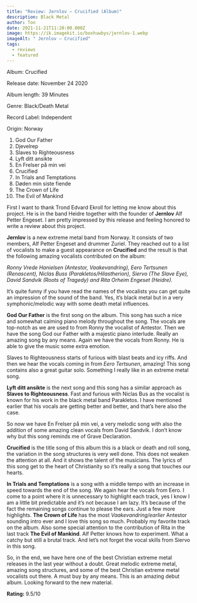 ```yaml
---
title: "Review: Jernlov – Crucified (Album)"
description: Black Metal
author: Ton
date: 2021-11-21T11:20:00.000Z
image: https://ik.imagekit.io/boxhuwbys/jernlov-1.webp
imageAlt: " Jernlov – Crucified"
tags:
  - reviews
  - featured
---
```

Album: Crucified



Release date: November 24 2020



Album length: 39 Minutes



Genre: Black/Death Metal



Record Label: Independent



Origin: Norway



1.    God Our Father
2.    Djevelrep
3.    Slaves to Righteousness
4.    Lyft ditt ansikte
5.    En Frelser på min vei
6.    Crucified
7.    In Trials and Temptations
8.    Døden min siste fiende
9.    The Crown of Life
10.    The Evil of Mankind



First I want to thank Trond Edvard Ekroll for letting me know about this project. He is in the band Heidre together with the founder of **Jernlov** Alf Petter Engeset. I am pretty impressed by this release and feeling honored to write a review about this project.



**Jernlov** is a new extreme metal band from Norway. It consists of two members, Alf Petter Engeset and drummer Zuriel. They reached out to a list of vocalists to make a guest appearance on **Crucified** and the result is that the following amazing vocalists contributed on the album:

*Ronny Vrede Hanielsen (Antestor, Vaakevandring), Eero Tertsunen (Renascent), Niclas Buss (Parakletos/Hilastherion), Siervo (The Slave Eye), David Sandvik (Roots of Tragedy) and Rita Orheim Engeset (Heidre).*



It’s quite funny if you have read the names of the vocalists you can get quite an impression of the sound of the band. Yes, it’s black metal but in a very symphonic/melodic way with some death metal influences.

**God Our Father** is the first song on the album. This song has such a nice and somewhat calming piano melody throughout the song. The vocals are top-notch as we are used to from Ronny the vocalist of Antestor. Then we have the song God our Father with a majestic piano interlude. Really an amazing song by any means. Again we have the vocals from Ronny. He is able to give the music some extra emotion.

Slaves to Righteousness starts of furious with blast beats and icy riffs. And then we hear the vocals coming in from *Eero Tertsunen*, amazing! This song contains also a great guitar solo. Something I really like in an extreme metal song.



**Lyft ditt ansikte** is the next song and this song has a similar approach as **Slaves to Righteousness**. Fast and furious with Niclas Bus as the vocalist is known for his work in the black metal band Parakletos. I have mentioned earlier that his vocals are getting better and better, and that’s here also the case.

So now we have En Frelser på min vei, a very melodic song with also the addition of some amazing clean vocals from David Sandvik. I don’t know why but this song reminds me of Grave Declaration.

**Crucified** is the title song of this album this is a black or death and roll song, the variation in the song structures is very well done. This does not weaken the attention at all. And it shows the talent of the musicians. The lyrics of this song get to the heart of Christianity so it’s really a song that touches our hearts.



**In Trials and Temptations** is a song with a middle tempo with an increase in speed towards the end of the song. We again hear the vocals from Eero. I come to a point where it is unnecessary to highlight each track, yes I know I am a little bit predictable and it’s not because I am lazy. It’s because of the fact the remaining songs continue to please the ears. Just a few more highlights. **The Crown of Life** has the most *Vaakevandring/earlier* Antestor sounding intro ever and I love this song so much. Probably my favorite track on the album. Also some special attention to the contribution of Rita in the last track **The Evil of Mankind**. Alf Petter knows how to experiment. What a catchy but still a brutal track. And let’s not forget the vocal skills from Siervo in this song.



So, in the end, we have here one of the best Christian extreme metal releases in the last year without a doubt. Great melodic extreme metal, amazing song structures, and some of the best Christian extreme metal vocalists out there. A must buy by any means. This is an amazing debut album. Looking forward to the new material.



**Rating:** 9.5/10
